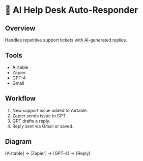 # 💬 AI Help Desk Auto-Responder

## Overview
Handles repetitive support tickets with AI-generated replies.

## Tools
- Airtable
- Zapier
- GPT-4
- Gmail

## Workflow
1. New support issue added to Airtable.
2. Zapier sends issue to GPT.
3. GPT drafts a reply.
4. Reply sent via Gmail or saved.

## Diagram
[Airtable] → [Zapier] → [GPT-4] → [Reply]
